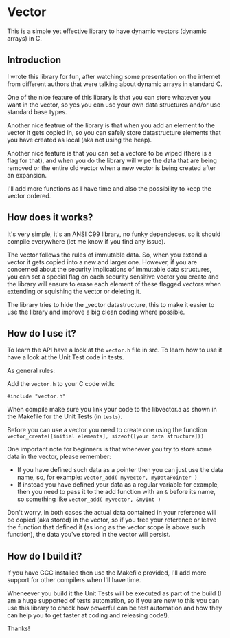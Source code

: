 # Vector
This is a simple yet effective library to have dynamic vectors (dynamic arrays) in C.

## Introduction
I wrote this library for fun, after watching some presentation on the internet from different authors that were talking about dynamic arrays in standard C.

One of the nice feature of this library is that you can store whatever you want in the vector, so yes you can use your own data structures and/or use standard base types.

Another nice featrue of the library is that when you add an element to the vector it gets copied in, so you can safely store datastructure elements that you have created as local (aka not using the heap).

Another nice feature is that you can set a vectore to be wiped (there is a flag for that), and when you do the library will wipe the data that are being removed or the entire old vector when a new vector is being created after an expansion.

I'll add more functions as I have time and also the possibility to keep the vector ordered.

## How does it works?
It's very simple, it's an ANSI C99 library, no funky dependeces, so it should compile everywhere (let me know if you find any issue).

The vector follows the rules of immutable data. So, when you extend a vector it gets copied into a new and larger one. However, if you are concerned about the security implications of immutable data structures, you can set a special flag on each security sensitive vector you create and the library will ensure to erase each element of these flagged vectors when extending or squishing the vector or deleting it.

The library tries to hide the _vector datastructure, this to make it easier to use the library and improve a big clean coding where possible.

## How do I use it?
To learn the API have a look at the `vector.h` file in src. To learn how to use it have a look at the Unit Test code in tests.

As general rules:

Add the `vector.h` to your C code with:

```
#include "vector.h"
```

When compile make sure you link your code to the libvector.a as shown in the Makefile for the Unit Tests (in `tests`).

Before you can use a vector you need to create one using the function `vector_create([initial elements], sizeof([your data structure]))`

One important note for beginners is that whenever you try to store some data in the vector, please remember:

* If you have defined such data as a pointer then you can just use the data name, so, for example: `vector_add( myvector, myDataPointer )`
* If instead you have defined your data as a regular variable for example, then you need to pass it to the add function with an `&` before its name, so something like `vector_add( myvector, &myInt )`

Don't worry, in both cases the actual data contained in your reference will be copied (aka stored) in the vector, so if you free your reference or leave the function that defined it (as long as the vector scope is above such function), the data you've stored in the vector will persist.

## How do I build it?
if you have GCC installed then use the Makefile provided, I'll add more support for other compilers when I'll have time.

Wheneever you build it the Unit Tests will be executed as part of the build (I am a huge supported of tests automation, so if you are new to this you can use this library to check how powerful can be test automation and how they can help you to get faster at coding and releasing code!).


Thanks!
